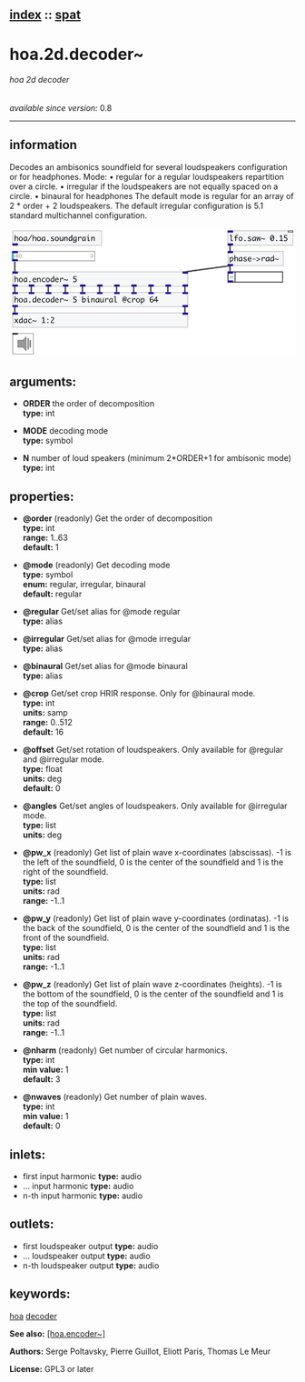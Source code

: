[index](index.html) :: [spat](category_spat.html)
---

# hoa.2d.decoder~

###### hoa 2d decoder

*available since version:* 0.8

---


## information
Decodes an ambisonics soundfield for several loudspeakers configuration or for
            headphones.
Mode:
• regular for a regular loudspeakers repartition over a circle.
• irregular if the loudspeakers are not equally spaced on a
            circle.
• binaural for headphones
The default mode is regular for an array of 2 * order + 2 loudspeakers. The
            default irregular configuration is 5.1 standard multichannel configuration.



[![example](../examples/img/hoa.2d.decoder~.jpg)](../examples/pd/hoa.2d.decoder~.pd)



## arguments:

* **ORDER**
the order of decomposition<br>
__type:__ int<br>

* **MODE**
decoding mode<br>
__type:__ symbol<br>

* **N**
number of loud speakers (minimum 2*ORDER+1 for ambisonic mode)<br>
__type:__ int<br>





## properties:

* **@order** (readonly)
Get the order of decomposition<br>
__type:__ int<br>
__range:__ 1..63<br>
__default:__ 1<br>

* **@mode** (readonly)
Get decoding mode<br>
__type:__ symbol<br>
__enum:__ regular, irregular, binaural<br>
__default:__ regular<br>

* **@regular** 
Get/set alias for @mode regular<br>
__type:__ alias<br>

* **@irregular** 
Get/set alias for @mode irregular<br>
__type:__ alias<br>

* **@binaural** 
Get/set alias for @mode binaural<br>
__type:__ alias<br>

* **@crop** 
Get/set crop HRIR response. Only for @binaural mode.<br>
__type:__ int<br>
__units:__ samp<br>
__range:__ 0..512<br>
__default:__ 16<br>

* **@offset** 
Get/set rotation of loudspeakers. Only available for @regular and @irregular mode.<br>
__type:__ float<br>
__units:__ deg<br>
__default:__ 0<br>

* **@angles** 
Get/set angles of loudspeakers. Only available for @irregular mode.<br>
__type:__ list<br>
__units:__ deg<br>

* **@pw_x** (readonly)
Get list of plain wave x-coordinates (abscissas). -1 is the left of the soundfield,
0 is the center of the soundfield and 1 is the right of the soundfield.<br>
__type:__ list<br>
__units:__ rad<br>
__range:__ -1..1<br>

* **@pw_y** (readonly)
Get list of plain wave y-coordinates (ordinatas). -1 is the back of the soundfield,
0 is the center of the soundfield and 1 is the front of the soundfield.<br>
__type:__ list<br>
__units:__ rad<br>
__range:__ -1..1<br>

* **@pw_z** (readonly)
Get list of plain wave z-coordinates (heights). -1 is the bottom of the soundfield,
0 is the center of the soundfield and 1 is the top of the soundfield.<br>
__type:__ list<br>
__units:__ rad<br>
__range:__ -1..1<br>

* **@nharm** (readonly)
Get number of circular harmonics.<br>
__type:__ int<br>
__min value:__ 1<br>
__default:__ 3<br>

* **@nwaves** (readonly)
Get number of plain waves.<br>
__type:__ int<br>
__min value:__ 1<br>
__default:__ 0<br>



## inlets:

* first input harmonic 
__type:__ audio<br>
* ... input harmonic 
__type:__ audio<br>
* n-th input harmonic 
__type:__ audio<br>



## outlets:

* first loudspeaker output
__type:__ audio<br>
* ... loudspeaker output
__type:__ audio<br>
* n-th loudspeaker output
__type:__ audio<br>



## keywords:

[hoa](keywords/hoa.html)
[decoder](keywords/decoder.html)



**See also:**
[\[hoa.encoder~\]](hoa.encoder~.html)




**Authors:** Serge Poltavsky, Pierre Guillot, Eliott Paris, Thomas Le Meur




**License:** GPL3 or later





